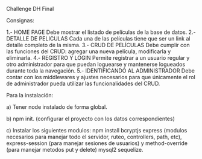 Challenge DH Final

Consignas:

1.- HOME PAGE
Debe mostrar el listado de películas de la base de datos.
2.- DETALLE DE PELICULAS
Cada una de las películas tiene que ser un link al detalle completo de la misma.
3.- CRUD DE PELÍCULAS
Debe cumplir con las funciones del CRUD: agregar una nueva película, modificarla y eliminarla.
4.- REGISTRO Y LOGIN 
Permite registrar a un usuario regular y otro administrador para que puedan loguearse y mantenerse logueados durante toda la navegación. 
5.- IDENTIFICANDO AL ADMINISTRADOR
Debe contar con los middlewares y ajustes necesarios para que únicamente el rol de administrador pueda utilizar las funcionalidades del CRUD.

Para la instalación:

a) Tener node instalado de forma global.

b) npm init. (configurar el proyecto con los datos correspondientes)

c) Instalar los siguientes modulos: npm install bcryptjs express (modulos necesarios para manejar todo el servidor, ruteo, controllers, path, etc), express-session (para manejar sesiones de usuarios) y method-override (para manejar metodos put y delete) mysql2 sequelize.